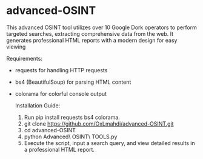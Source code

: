 # advanced-OSINT
This advanced OSINT tool utilizes over 10 Google Dork operators to perform targeted searches, extracting comprehensive data from the web. It generates professional HTML reports with a modern design for easy viewing

Requirements:
- requests for handling HTTP requests
- bs4 (BeautifulSoup) for parsing HTML content
- colorama for colorful console output

  Installation Guide:
  1. Run pip install requests bs4 colorama.
  2. git clone https://github.com/OxLmahdi/advanced-OSINT.git
  3. cd advanced-OSINT
  4. python Advanced\ OSINT\ TOOLS.py
  5. Execute the script, input a search query, and view detailed results in a professional HTML report.
 

  
